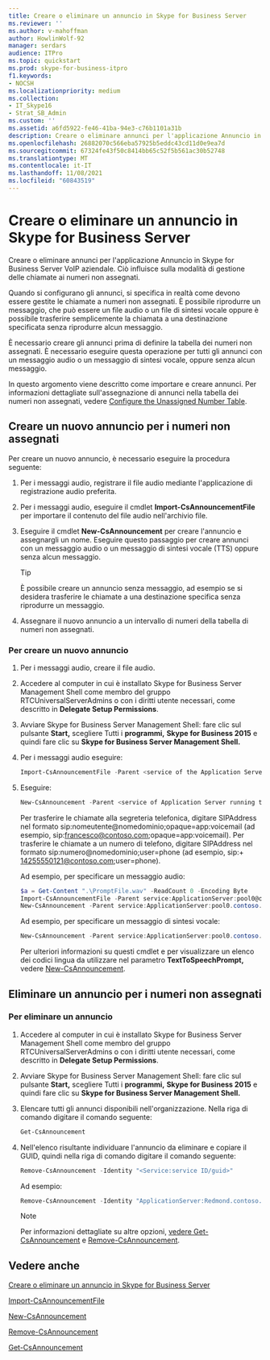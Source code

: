 ```yaml
---
title: Creare o eliminare un annuncio in Skype for Business Server
ms.reviewer: ''
ms.author: v-mahoffman
author: HowlinWolf-92
manager: serdars
audience: ITPro
ms.topic: quickstart
ms.prod: skype-for-business-itpro
f1.keywords:
- NOCSH
ms.localizationpriority: medium
ms.collection:
- IT_Skype16
- Strat_SB_Admin
ms.custom: ''
ms.assetid: a6fd5922-fe46-41ba-94e3-c76b1101a31b
description: Creare o eliminare annunci per l'applicazione Annuncio in Skype for Business Server VoIP aziendale. Ciò influisce sulla modalità di gestione delle chiamate ai numeri non assegnati.
ms.openlocfilehash: 26882070c566eba57925b5eddc43cd11d0e9ea7d
ms.sourcegitcommit: 67324fe43f50c8414bb65c52f5b561ac30b52748
ms.translationtype: MT
ms.contentlocale: it-IT
ms.lasthandoff: 11/08/2021
ms.locfileid: "60843519"
---
```

# <a name="create-or-delete-an-announcement-in-skype-for-business-server"></a>Creare o eliminare un annuncio in Skype for Business Server

Creare o eliminare annunci per l'applicazione Annuncio in Skype for Business Server VoIP aziendale. Ciò influisce sulla modalità di gestione delle chiamate ai numeri non assegnati.

Quando si configurano gli annunci, si specifica in realtà come devono essere gestite le chiamate a numeri non assegnati. È possibile riprodurre un messaggio, che può essere un file audio o un file di sintesi vocale oppure è possibile trasferire semplicemente la chiamata a una destinazione specificata senza riprodurre alcun messaggio.

È necessario creare gli annunci prima di definire la tabella dei numeri non assegnati. È necessario eseguire questa operazione per tutti gli annunci con un messaggio audio o un messaggio di sintesi vocale, oppure senza alcun messaggio.

In questo argomento viene descritto come importare e creare annunci. Per informazioni dettagliate sull'assegnazione di annunci nella tabella dei numeri non assegnati, vedere [Configure the Unassigned Number Table](/previous-versions/office/lync-server-2013/lync-server-2013-configure-the-unassigned-number-table).

## <a name="create-a-new-announcement-for-unassigned-numbers"></a>Creare un nuovo annuncio per i numeri non assegnati

Per creare un nuovo annuncio, è necessario eseguire la procedura seguente:

1. Per i messaggi audio, registrare il file audio mediante l'applicazione di registrazione audio preferita.

2. Per i messaggi audio, eseguire il cmdlet **Import-CsAnnouncementFile** per importare il contenuto del file audio nell'archivio file.

3. Eseguire il cmdlet **New-CsAnnouncement** per creare l'annuncio e assegnargli un nome. Eseguire questo passaggio per creare annunci con un messaggio audio o un messaggio di sintesi vocale (TTS) oppure senza alcun messaggio.

    > [!TIP]
    > È possibile creare un annuncio senza messaggio, ad esempio se si desidera trasferire le chiamate a una destinazione specifica senza riprodurre un messaggio.

4. Assegnare il nuovo annuncio a un intervallo di numeri della tabella di numeri non assegnati.

### <a name="to-create-a-new-announcement"></a>Per creare un nuovo annuncio

1. Per i messaggi audio, creare il file audio.

2. Accedere al computer in cui è installato Skype for Business Server Management Shell come membro del gruppo RTCUniversalServerAdmins o con i diritti utente necessari, come descritto in **Delegate Setup Permissions**.

3. Avviare Skype for Business Server Management Shell: fare clic sul pulsante **Start,** scegliere Tutti i **programmi,** **Skype for Business 2015** e quindi fare clic su **Skype for Business Server Management Shell.**

4. Per i messaggi audio eseguire:

   ```powershell
   Import-CsAnnouncementFile -Parent <service of the Application Server running the Announcement application> -FileName <name for file in File Store> -Content Byte [<contents of file in byte array>]
   ```

5. Eseguire: 

   ```powershell
   New-CsAnnouncement -Parent <service of Application Server running the Announcement application, in the form: service:ApplicationServer:<fqdn>> -Name <unique name to be used as destination in unassigned number table> [-AudioFilePrompt <FileName specified in Import-CsAnnouncementFile>] [-TextToSpeechPrompt <text string to be converted to speech>] [-Language <Language for playing the TTS prompt (required for PromptTts)>] [-TargetUri sip:SIPAddress for transferring caller after announcement]
   ```

    Per trasferire le chiamate alla segreteria telefonica, digitare SIPAddress nel formato sip:nomeutente@nomedominio;opaque=app:voicemail (ad esempio, sip:francesco@contoso.com;opaque=app:voicemail). Per trasferire le chiamate a un numero di telefono, digitare SIPAddress nel formato sip:numero@nomedominio;user=phone (ad esempio, sip:+ 14255550121@contoso.com;user=phone).

    Ad esempio, per specificare un messaggio audio:

   ```powershell
   $a = Get-Content ".\PromptFile.wav" -ReadCount 0 -Encoding Byte
   Import-CsAnnouncementFile -Parent service:ApplicationServer:pool0@contoso.com -FileName "ChangedNumberMessage.wav" -Content $a
   New-CsAnnouncement -Parent service:ApplicationServer:pool0.contoso.com -Name "Number Changed Announcement" -AudioFilePrompt "ChangedNumberMessage.wav"
   ```

    Ad esempio, per specificare un messaggio di sintesi vocale:

   ```powershell
   New-CsAnnouncement -Parent service:ApplicationServer:pool0.contoso.com -Name "Help Desk Announcement" -TextToSpeechPrompt "The Help Desk number has changed. Please dial 5550100." -Language "en-US"
   ```

   Per ulteriori informazioni su questi cmdlet e per visualizzare un elenco dei codici lingua da utilizzare nel parametro **TextToSpeechPrompt,** vedere [New-CsAnnouncement](/powershell/module/skype/new-csannouncement?view=skype-ps).

## <a name="delete-an-announcement-for-unassigned-numbers"></a>Eliminare un annuncio per i numeri non assegnati

### <a name="to-delete-an-announcement"></a>Per eliminare un annuncio

1. Accedere al computer in cui è installato Skype for Business Server Management Shell come membro del gruppo RTCUniversalServerAdmins o con i diritti utente necessari, come descritto in **Delegate Setup Permissions**.

2. Avviare Skype for Business Server Management Shell: fare clic sul pulsante **Start,** scegliere Tutti i **programmi,** **Skype for Business 2015** e quindi fare clic su **Skype for Business Server Management Shell.**

3. Elencare tutti gli annunci disponibili nell'organizzazione. Nella riga di comando digitare il comando seguente:

   ```powershell
   Get-CsAnnouncement
   ```

4. Nell'elenco risultante individuare l'annuncio da eliminare e copiare il GUID, quindi nella riga di comando digitare il comando seguente:

   ```powershell
   Remove-CsAnnouncement -Identity "<Service:service ID/guid>"
   ```

    Ad esempio:

   ```powershell
   Remove-CsAnnouncement -Identity "ApplicationServer:Redmond.contoso.com/1951f734-c80f-4fb2-965d-51807c792b90"
   ```

    > [!NOTE]
    > Per informazioni dettagliate su altre opzioni, [vedere Get-CsAnnouncement](/powershell/module/skype/get-csannouncement?view=skype-ps) e [Remove-CsAnnouncement](/powershell/module/skype/remove-csannouncement?view=skype-ps).

## <a name="see-also"></a>Vedere anche

[Creare o eliminare un annuncio in Skype for Business Server](create-an-announcement.md)

[Import-CsAnnouncementFile](/powershell/module/skype/import-csannouncementfile?view=skype-ps)

[New-CsAnnouncement](/powershell/module/skype/new-csannouncement?view=skype-ps)

[Remove-CsAnnouncement](/powershell/module/skype/remove-csannouncement?view=skype-ps)

[Get-CsAnnouncement](/powershell/module/skype/get-csannouncement?view=skype-ps)